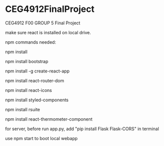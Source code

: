# CEG4912FinalProject
CEG4912 F00 GROUP 5 Final Project


make sure react is installed on local drive.

npm commands needed:

npm install

npm install bootstrap

npm install -g create-react-app

npm install react-router-dom

npm install react-icons

npm install styled-components

npm install rsuite

npm install react-thermometer-component

for server, before run app.py, add "pip install Flask Flask-CORS" in terminal


use npm start to boot local webapp
